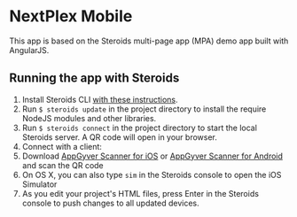 # NextPlex Mobile

This app is based on the Steroids multi-page app (MPA) demo app built with AngularJS.

## Running the app with Steroids
1. Install Steroids CLI [with these instructions](http://guides.appgyver.com/steroids/guides/steroids_npm/installing/).
2. Run `$ steroids update` in the project directory to install the require NodeJS modules and other libraries.
3. Run `$ steroids connect` in the project directory to start the local Steroids server. A QR code will open in your browser.
4. Connect with a client:
  1. Download [AppGyver Scanner for iOS](https://itunes.apple.com/us/app/appgyver-scanner/id575076515) or [AppGyver Scanner for Android](https://play.google.com/store/apps/details?id=com.appgyver.android&hl=en) and scan the QR code
  2. On OS X, you can also type `sim` in the Steroids console to open the iOS Simulator
5. As you edit your project's HTML files, press Enter in the Steroids console to push changes to all updated devices.
